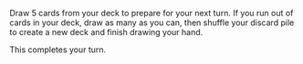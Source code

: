 Draw 5 cards from your deck to prepare for your next turn. If you run out of cards in your deck, draw as many as you can, then shuffle your discard pile to create a new deck and finish drawing your hand.

This completes your turn.